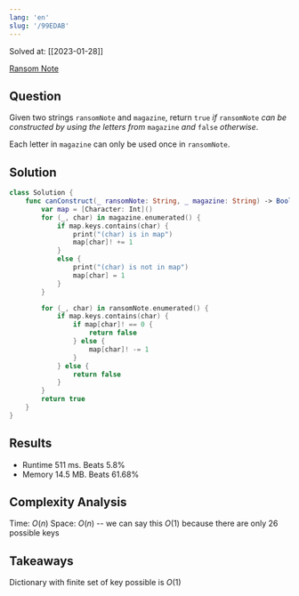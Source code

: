 ```yaml
---
lang: 'en'
slug: '/99EDAB'
---
```


Solved at: [[2023-01-28]]

[Ransom Note](https://leetcode.com/problems/ransom-note)

## Question

Given two strings `ransomNote` and `magazine`, return `true` _if_ `ransomNote` _can be constructed by using the letters from_ `magazine` _and_ `false` _otherwise_.

Each letter in `magazine` can only be used once in `ransomNote`.

## Solution

```swift
class Solution {
    func canConstruct(_ ransomNote: String, _ magazine: String) -> Bool {
        var map = [Character: Int]()
        for (_, char) in magazine.enumerated() {
            if map.keys.contains(char) {
                print("(char) is in map")
                map[char]! += 1
            }
            else {
                print("(char) is not in map")
                map[char] = 1
            }
        }

        for (_, char) in ransomNote.enumerated() {
            if map.keys.contains(char) {
                if map[char]! == 0 {
                    return false
                } else {
                    map[char]! -= 1
                }
            } else {
                return false
            }
        }
        return true
    }
}
```

## Results

- Runtime 511 ms. Beats 5.8%
- Memory 14.5 MB. Beats 61.68%

## Complexity Analysis

Time: $O(n)$
Space: $O(n)$ -- we can say this $O(1)$ because there are only 26 possible keys

## Takeaways

Dictionary with finite set of key possible is $O(1)$
